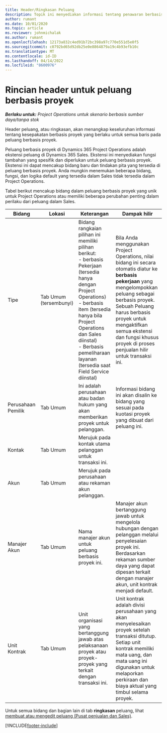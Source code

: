 ```yaml
---
title: Header/Ringkasan Peluang
description: Topik ini menyediakan informasi tentang penawaran berbasis proyek dan baris peluang berbasis proyek.
author: rumant
ms.date: 10/01/2020
ms.topic: article
ms.reviewer: johnmichalak
ms.author: rumant
ms.openlocfilehash: 12173a832c4ed91b72bc398a97c770e551d5e0f5
ms.sourcegitcommit: c0792bd65d92db25e0e8864879a19c4b93efb10c
ms.translationtype: MT
ms.contentlocale: id-ID
ms.lasthandoff: 04/14/2022
ms.locfileid: "8600976"
---
```

# <a name="header-details-for-project-based-opportunities"></a>Rincian header untuk peluang berbasis proyek

_**Berlaku untuk:** Project Operations untuk skenario berbasis sumber daya/tanpa stok_


Header peluang, atau ringkasan, akan menangkap keseluruhan informasi tentang kesepakatan berbasis proyek yang berlaku untuk semua baris pada peluang berbasis proyek.

Peluang berbasis proyek di Dynamics 365 Project Operations adalah ekstensi peluang di Dynamics 365 Sales. Ekstensi ini menyediakan fungsi tambahan yang spesifik dan diperlukan untuk peluang berbasis proyek. Ekstensi ini dapat mencakup bidang baru dan tindakan pita yang tersedia di peluang berbasis proyek. Anda mungkin menemukan beberapa bidang, fungsi, dan logika default yang tersedia dalam Sales tidak tersedia dalam Project Operations.

Tabel berikut mencakup bidang dalam peluang berbasis proyek yang unik untuk Project Operations atau memiliki beberapa perubahan penting dalam perilaku dari peluang dalam Sales.

| **Bidang** | **Lokasi** | **Keterangan** | **Dampak hilir** |
| --- | --- | --- | --- |
| Tipe | Tab Umum (tersembunyi) | Bidang rangkaian pilihan ini memiliki pilihan berikut:</br>- berbasis Pekerjaan (tersedia hanya dengan Project Operations)</br>- berbasis item (tersedia hanya bila Project Operations dan Sales diinstal)</br>- Berbasis pemeliharaan layanan (tersedia saat Field Service diinstal) | Bila Anda menggunakan Project Operations, nilai bidang ini secara otomatis diatur ke **berbasis pekerjaan** yang mengelompokkan peluang sebagai berbasis proyek. Sebuah Peluang harus berbasis proyek untuk mengaktifkan semua ekstensi dan fungsi khusus proyek di proses penjualan hilir untuk transaksi ini. |
| Perusahaan Pemilik | Tab Umum | Ini adalah perusahaan atau badan hukum yang akan memberikan proyek untuk pelanggan. | Informasi bidang ini akan disalin ke bidang yang sesuai pada kuotasi proyek yang dibuat dari peluang ini. |
| Kontak | Tab Umum | Merujuk pada kontak utama pelanggan untuk transaksi ini. | |
| Akun | Tab Umum | Merujuk pada perusahaan atau rekaman akun pelanggan. | |
| Manajer Akun | Tab Umum | Nama manajer akun untuk peluang berbasis proyek ini. | Manajer akun bertanggung jawab untuk mengelola hubungan dengan pelanggan melalui penyelesaian proyek ini. Berdasarkan rekaman sumber daya yang dapat dipesan terkait dengan manajer akun, unit kontrak menjadi default. |
| Unit Kontrak | Tab Umum | Unit organisasi yang bertanggung jawab atas pelaksanaan proyek atau proyek-proyek yang terkait dengan transaksi ini. | Unit kontrak adalah divisi perusahaan yang akan menyelesaikan proyek setelah transaksi ditutup. Setiap unit kontrak memiliki mata uang, dan mata uang ini digunakan untuk melaporkan perkiraan dan biaya aktual yang timbul selama proyek. |

Untuk semua bidang dan bagian lain di tab **ringkasan** peluang, lihat [membuat atau mengedit peluang (Pusat penjualan dan Sales)](/dynamics365/sales-enterprise/create-edit-opportunity-sales).


[!INCLUDE[footer-include](../includes/footer-banner.md)]
